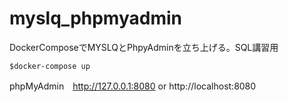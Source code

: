 # myslq_phpmyadmin
DockerComposeでMYSLQとPhpyAdminを立ち上げる。SQL講習用

```
$docker-compose up
```

phpMyAdmin　http://127.0.0.1:8080 or http://localhost:8080
